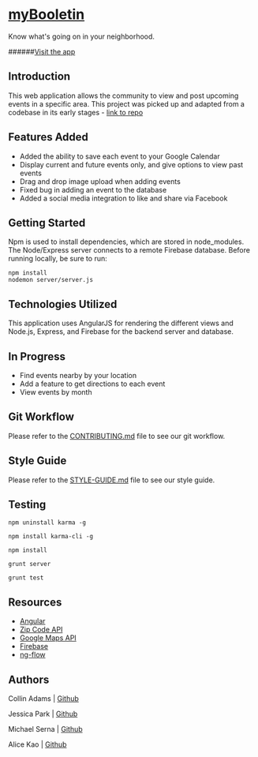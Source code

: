 # [myBooletin](http://mybooletin.herokuapp.com/)
Know what's going on in your neighborhood.

######[Visit the app](http://mybooletin.herokuapp.com/)

## Introduction
This web application allows the community to view and post upcoming events in a specific area. This project was picked up and adapted from a codebase in its early stages - [link to repo](https://github.com/mvchaos/mvchaos)

## Features Added
- Added the ability to save each event to your Google Calendar
- Display current and future events only, and give options to view past events
- Drag and drop image upload when adding events
- Fixed bug in adding an event to the database
- Added a social media integration to like and share via Facebook

## Getting Started
Npm is used to install dependencies, which are stored in node_modules. The Node/Express server connects to a remote Firebase database. Before running locally, be sure to run:
```
npm install
nodemon server/server.js
```

## Technologies Utilized
This application uses AngularJS for rendering the different views and Node.js, Express, and Firebase for the backend server and database.

## In Progress
- Find events nearby by your location
- Add a feature to get directions to each event
- View events by month

## Git Workflow
Please refer to the [CONTRIBUTING.md](documentation/CONTRIBUTING.md) file to see our git workflow.

## Style Guide
Please refer to the [STYLE-GUIDE.md](documentation/STYLE-GUIDE.md) file to see our style guide.

## Testing
```
npm uninstall karma -g

npm install karma-cli -g

npm install

grunt server

grunt test
```

## Resources
- [Angular](https://docs.angularjs.org/guide)
- [Zip Code API](https://www.zipcodeapi.com/)
- [Google Maps API](https://developers.google.com/maps/documentation/javascript/)
- [Firebase](https://www.firebase.com/docs/)
- [ng-flow](https://github.com/flowjs/ng-flow)

## Authors

Collin Adams | [Github](https://github.com/collinadams)

Jessica Park | [Github](https://github.com/jeehaepark)

Michael Serna | [Github](https://github.com/michaelserna)

Alice Kao | [Github](https://github.com/alicekao)
